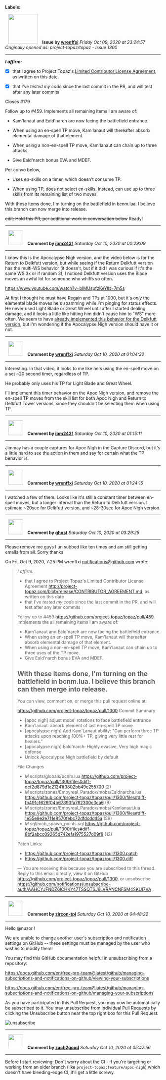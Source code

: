 **Labels:**



<a href="https://github.com/wrenffxi"><img src="https://avatars1.githubusercontent.com/u/21246949?v=4" width="96" height="96" hspace="10"></img></a> **Issue by [wrenffxi](https://github.com/wrenffxi)**
_Friday Oct 09, 2020 at 23:24:57_
_Originally opened as: project-topaz/topaz - Issue 1300_

----

<!-- place 'x' mark between square [] brackets to affirm: -->
**_I affirm:_**
- [x] that I agree to Project Topaz's [Limited Contributor License Agreement](http://project-topaz.com/blob/release/CONTRIBUTOR_AGREEMENT.md), as written on this date
- [x] that I've _tested my code_ since the last commit in the PR, and will test after any later commits

Closes #179

Follow up to #459.  Implements all remaining items I am aware of:

* Kam'lanaut and Eald'narch are now facing the battlefield entrance.
* When using an en-spell TP move, Kam'lanaut will thereafter absorb elemental damage of that element.
* When using a non-en-spell TP move, Kam'lanaut can chain up to three attacks.
* Give Eald'narch bonus EVA and MDEF.

Per convo below,

* Uses en-skills on a timer, which doesn't consume TP.
* When using TP, does not select en-skills.  Instead, can use up to three skills from its remaining list of two moves.

With these items done, I'm turning on the battlefield in bcnm.lua.  I believe this branch can now merge into release.

~~edit: Hold this PR, per additional work in conversation below~~ Ready!


----
<a href="https://github.com/ibm2431"><img src="https://avatars3.githubusercontent.com/u/13112942?v=4" width="48" height="48" hspace="10"></img></a> **Comment by [ibm2431](https://github.com/ibm2431)**
_Saturday Oct 10, 2020 at 00:29:09_

----

I know this is the Apocalypse Nigh version, and the video below is for the Return to Delkfutt version, but while seeing if the Return Delkfutt version has the multi-WS behavior (it doesn't, but if it did I was curious if it's the same WS 3x or if random 3), I noticed Delkfutt version uses the Blade moves an awful lot for someone who whiffs so often.
<https://www.youtube.com/watch?v=bIMUspfzKeY&t=7m5s>

At first I thought he must have Regain and TPs at 1000, but it's _only_ the elemental blade moves he's spamming while I'm pinging for status effects. He never used Light Blade or Great Wheel until after I started dealing damage, and it looks a little like hitting him didn't cause him to "WS" more often. We seem to have [already implemented this behavior for the Delkfutt version](https://github.com/project-topaz/topaz/blob/release/scripts/zones/Stellar_Fulcrum/mobs/Kamlanaut.lua), but I'm wondering if the Apocalypse Nigh version should have it or not.


----
<a href="https://github.com/wrenffxi"><img src="https://avatars1.githubusercontent.com/u/21246949?v=4" width="48" height="48" hspace="10"></img></a> **Comment by [wrenffxi](https://github.com/wrenffxi)**
_Saturday Oct 10, 2020 at 01:04:32_

----

Interesting.  In that video, it looks to me like he's using the en-spell move on a set ~20 second timer, regardless of TP.

He probably only uses his TP for Light Blade and Great Wheel.

I'll implement this timer behavior on the Apoc Nigh version, and remove the en-spell TP moves from the skill list for both Apoc Nigh and Return to Delkfutt Tower versions, since they shouldn't be selecting them when using TP.



----
<a href="https://github.com/ibm2431"><img src="https://avatars3.githubusercontent.com/u/13112942?v=4" width="48" height="48" hspace="10"></img></a> **Comment by [ibm2431](https://github.com/ibm2431)**
_Saturday Oct 10, 2020 at 01:15:11_

----

Jimmay has a couple captures for Apoc Nigh in the Capture Discord, but it's a little hard to see the action in them and say for certain what the TP behavior is.


----
<a href="https://github.com/wrenffxi"><img src="https://avatars1.githubusercontent.com/u/21246949?v=4" width="48" height="48" hspace="10"></img></a> **Comment by [wrenffxi](https://github.com/wrenffxi)**
_Saturday Oct 10, 2020 at 01:24:15_

----

I watched a few of them.  Looks like it's still a constant timer between en-spell moves, but a longer interval than the Return to Delkfutt version.  I estimate ~20sec for Delkfutt version, and ~28-30sec for Apoc Nigh version.


----
<a href="https://github.com/ghost"><img src="https://avatars3.githubusercontent.com/u/10137?v=4" width="48" height="48" hspace="10"></img></a> **Comment by [ghost](https://github.com/ghost)**
_Saturday Oct 10, 2020 at 03:29:25_

----

Please remove me guys I un subbed like ten times and am still getting
emails from all. Sorry thanks

On Fri, Oct 9, 2020, 7:25 PM wrenffxi <notifications@github.com> wrote:

> *I affirm:*
>
>    - that I agree to Project Topaz's Limited Contributor License Agreement
>    <http://project-topaz.com/blob/release/CONTRIBUTOR_AGREEMENT.md>, as
>    written on this date
>    - that I've *tested my code* since the last commit in the PR, and will
>    test after any later commits
>
> Follow up to #459 <https://github.com/project-topaz/topaz/pull/459>.
> Implements the all remaining items I am aware of:
>
>    - Kam'lanaut and Eald'narch are now facing the battlefield entrance.
>    - When using an en-spell TP move, Kam'lanaut will thereafter absorb
>    elemental damage of that element.
>    - When using a non-en-spell TP move, Kam'lanaut can chain up to three
>    uses of the TP move.
>    - Give Eald'narch bonus EVA and MDEF.
>
> With these items done, I'm turning on the battlefield in bcnm.lua. I
> believe this branch can then merge into release.
> ------------------------------
> You can view, comment on, or merge this pull request online at:
>
>   https://github.com/project-topaz/topaz/pull/1300
> Commit Summary
>
>    - [apoc nigh] adjust mobs' rotations to face battlefield entrance
>    - Kam'lanaut: absorb element of last en-spell TP move
>    - [apocalypse nigh] Add Kam'Lanaut ability: "Can perform three TP
>    attacks upon reaching 100%+ TP, giving very little rest for healers."
>    - [apocalypse nigh] Eald'narch: Highly evasive, Very high magic defense
>    - Unlock Apocalypse Nigh battlefield by default
>
> File Changes
>
>    - *M* scripts/globals/bcnm.lua
>    <https://github.com/project-topaz/topaz/pull/1300/files#diff-dcf2d879d1e21241f3802bb49c255700>
>    (2)
>    - *M* scripts/zones/Empyreal_Paradox/mobs/Ealdnarche.lua
>    <https://github.com/project-topaz/topaz/pull/1300/files#diff-fb491cf626f04b67893fa762300c3ca6>
>    (9)
>    - *M* scripts/zones/Empyreal_Paradox/mobs/Kamlanaut.lua
>    <https://github.com/project-topaz/topaz/pull/1300/files#diff-1e55e9e2e711e8570febc72dfdcddd5a>
>    (59)
>    - *M* sql/mob_spawn_points.sql
>    <https://github.com/project-topaz/topaz/pull/1300/files#diff-8bf2abcc09265d742efa1975527d09f8>
>    (12)
>
> Patch Links:
>
>    - https://github.com/project-topaz/topaz/pull/1300.patch
>    - https://github.com/project-topaz/topaz/pull/1300.diff
>
> —
> You are receiving this because you are subscribed to this thread.
> Reply to this email directly, view it on GitHub
> <https://github.com/project-topaz/topaz/pull/1300>, or unsubscribe
> <https://github.com/notifications/unsubscribe-auth/AAHCYJFNDZ6ICHKY47TSSQTSJ6LVRANCNFSM4SKUI7VA>
> .
>



----
<a href="https://github.com/zircon-tpl"><img src="https://avatars0.githubusercontent.com/u/60901633?v=4" width="48" height="48" hspace="10"></img></a> **Comment by [zircon-tpl](https://github.com/zircon-tpl)**
_Saturday Oct 10, 2020 at 04:48:22_

----

Hello @nuzor !

We are unable to change another user's subscription and notification settings on GitHub -- these settings must be managed by the user who wishes to modify them!

You may find this GitHub documentation helpful in unsubscribing from a repository:
https://docs.github.com/en/free-pro-team@latest/github/managing-subscriptions-and-notifications-on-github/viewing-your-subscriptions

https://docs.github.com/en/free-pro-team@latest/github/managing-subscriptions-and-notifications-on-github/managing-your-subscriptions

As you have participated in this Pull Request, you may now be automatically be subscribed to it. You may unsubscribe from individual Pull Requests by clicking the Unsubscribe button near the top right box for this Pull Request.
![unsubscribe](https://user-images.githubusercontent.com/60901633/95646010-f6543880-0a78-11eb-9df7-76e762984239.png)



----
<a href="https://github.com/zach2good"><img src="https://avatars3.githubusercontent.com/u/1389729?v=4" width="48" height="48" hspace="10"></img></a> **Comment by [zach2good](https://github.com/zach2good)**
_Saturday Oct 10, 2020 at 05:47:56_

----

Before I start reviewing: Don't worry about the CI - if you're targeting or working from an older branch (like `project-topaz:feature/apoc-nigh`) which doesn't have bleeding-edge CI, it'll get a little screwy.
